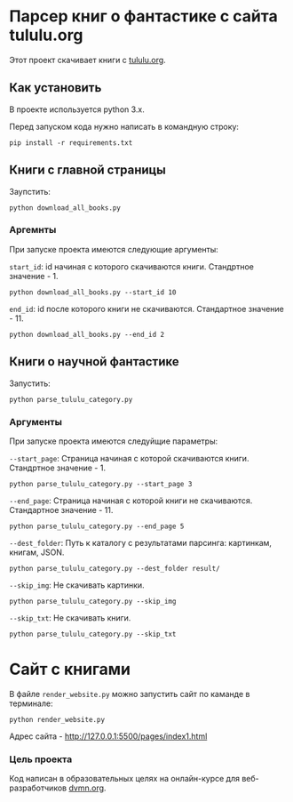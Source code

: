 # Парсер книг о фантастике с сайта tululu.org 

Этот проект скачивает книги с [tululu.org](https://tululu.org).

## Как установить

В проекте используется python 3.x.

Перед запуском кода нужно написать в командную строку:

```pip install -r requirements.txt ```

## Книги с главной страницы

Заупстить:

```python download_all_books.py```

### Аргемнты

При запуске проекта имеются следующие аргументы:

`start_id`: id начиная с которого скачиваются книги. Стандртное значение - 1.

```python download_all_books.py --start_id 10```

`end_id`: id после которого книги не скачиваются. Стандартное значение - 11.

```python download_all_books.py --end_id 2```

## Книги о научной фантастике

Запустить:

```python parse_tululu_category.py```

### Аргументы


При запуске проекта имеются следуйщие параметры:

`--start_page`: Страница начиная с которой скачиваются книги. Стандртное значение - 1.

```python parse_tululu_category.py --start_page 3```

`--end_page`: Страница начиная с которой книги не скачиваются. Стандартное значение - 11.

```python parse_tululu_category.py --end_page 5```

`--dest_folder`: Путь к каталогу с результатами парсинга: картинкам, книгам, JSON.

```python parse_tululu_category.py --dest_folder result/```

`--skip_img`: Не скачивать картинки. 

```python parse_tululu_category.py --skip_img```

`--skip_txt`: Не скачивать книги.

```python parse_tululu_category.py --skip_txt```

# Сайт с книгами

В файле `render_website.py` можно запустить сайт по каманде в терминале:
```
python render_website.py
```

Адрес сайта -  http://127.0.0.1:5500/pages/index1.html

### Цель проекта

Код написан в образовательных целях на онлайн-курсе для веб-разработчиков [dvmn.org](https://dvmn.org/).